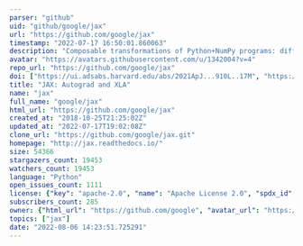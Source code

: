 ```yaml
---
parser: "github"
uid: "github/google/jax"
url: "https://github.com/google/jax"
timestamp: "2022-07-17 16:50:01.860063"
description: "Composable transformations of Python+NumPy programs: differentiate, vectorize, JIT to GPU/TPU, and more"
avatar: "https://avatars.githubusercontent.com/u/1342004?v=4"
repo_url: "https://github.com/google/jax"
doi: ["https://ui.adsabs.harvard.edu/abs/2021ApJ...910L..17M", "https://ui.adsabs.harvard.edu/abs/2021ascl.soft11002B/abstract"]
title: "JAX: Autograd and XLA"
name: "jax"
full_name: "google/jax"
html_url: "https://github.com/google/jax"
created_at: "2018-10-25T21:25:02Z"
updated_at: "2022-07-17T19:02:08Z"
clone_url: "https://github.com/google/jax.git"
homepage: "http://jax.readthedocs.io/"
size: 54366
stargazers_count: 19453
watchers_count: 19453
language: "Python"
open_issues_count: 1111
license: {"key": "apache-2.0", "name": "Apache License 2.0", "spdx_id": "Apache-2.0", "url": "https://api.github.com/licenses/apache-2.0", "node_id": "MDc6TGljZW5zZTI="}
subscribers_count: 285
owner: {"html_url": "https://github.com/google", "avatar_url": "https://avatars.githubusercontent.com/u/1342004?v=4", "login": "google", "type": "Organization"}
topics: ["jax"]
date: "2022-08-06 14:23:51.725291"
---
```

